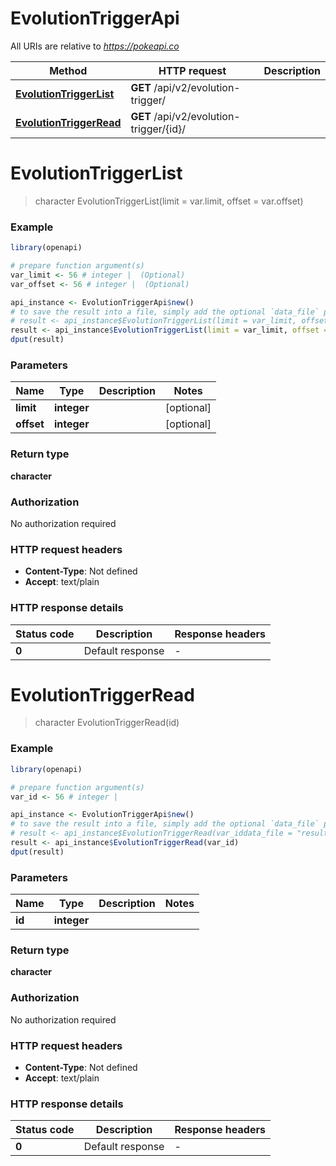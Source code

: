 # EvolutionTriggerApi

All URIs are relative to *https://pokeapi.co*

Method | HTTP request | Description
------------- | ------------- | -------------
[**EvolutionTriggerList**](EvolutionTriggerApi.md#EvolutionTriggerList) | **GET** /api/v2/evolution-trigger/ | 
[**EvolutionTriggerRead**](EvolutionTriggerApi.md#EvolutionTriggerRead) | **GET** /api/v2/evolution-trigger/{id}/ | 


# **EvolutionTriggerList**
> character EvolutionTriggerList(limit = var.limit, offset = var.offset)



### Example
```R
library(openapi)

# prepare function argument(s)
var_limit <- 56 # integer |  (Optional)
var_offset <- 56 # integer |  (Optional)

api_instance <- EvolutionTriggerApi$new()
# to save the result into a file, simply add the optional `data_file` parameter, e.g.
# result <- api_instance$EvolutionTriggerList(limit = var_limit, offset = var_offsetdata_file = "result.txt")
result <- api_instance$EvolutionTriggerList(limit = var_limit, offset = var_offset)
dput(result)
```

### Parameters

Name | Type | Description  | Notes
------------- | ------------- | ------------- | -------------
 **limit** | **integer**|  | [optional] 
 **offset** | **integer**|  | [optional] 

### Return type

**character**

### Authorization

No authorization required

### HTTP request headers

 - **Content-Type**: Not defined
 - **Accept**: text/plain

### HTTP response details
| Status code | Description | Response headers |
|-------------|-------------|------------------|
| **0** | Default response |  -  |

# **EvolutionTriggerRead**
> character EvolutionTriggerRead(id)



### Example
```R
library(openapi)

# prepare function argument(s)
var_id <- 56 # integer | 

api_instance <- EvolutionTriggerApi$new()
# to save the result into a file, simply add the optional `data_file` parameter, e.g.
# result <- api_instance$EvolutionTriggerRead(var_iddata_file = "result.txt")
result <- api_instance$EvolutionTriggerRead(var_id)
dput(result)
```

### Parameters

Name | Type | Description  | Notes
------------- | ------------- | ------------- | -------------
 **id** | **integer**|  | 

### Return type

**character**

### Authorization

No authorization required

### HTTP request headers

 - **Content-Type**: Not defined
 - **Accept**: text/plain

### HTTP response details
| Status code | Description | Response headers |
|-------------|-------------|------------------|
| **0** | Default response |  -  |

